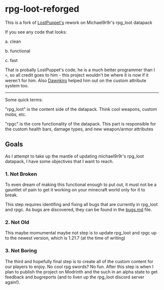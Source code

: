 # rpg-loot-reforged
This is a fork of [LostPuppet's](https://github.com/LostPuppet) rework on Michael9r9r's rpg_loot datapack

If you see any code that looks:

  a. clean
  
  b. functional
  
  c. fast
  
That is probally LostPuppet's code, he is a much better programmer than I :skull:, so all credit goes to him - this project wouldn't be where it is now if it weren't for him. Also [Dawnkiro](https://github.com/DawnKiro) helped him out on the custom attribute system too.

---

Some quick terms:

"rpg_loot" is the content side of the datapack. Think cool weapons, custom mobs, etc.

"rpgc" is the core functionality of the datapack. This part is responsible for the custom health bars, damage types, and new weapon/armor attributes

## Goals
As I attempt to take up the mantle of updating michael9r9r's rpg_loot datapack, I have some objectives that I want to reach.

### 1. Not Broken
To even dream of making this functional enough to put out, it must not be a gauntlet of pain to get it working on your minecraft world only for it to break.

This step requires identifing and fixing all bugs that are currently in rpg_loot and rpgc. As bugs are discovered, they can be found in the [bugs.md](https://github.com/StateusY/rpg-loot-fork/blob/main/bugs.md) file.

### 2. Not Old
This maybe momumental maybe not step is to update rpg_loot and rpgc up to the newest version, which is 1.21.7 (at the time of writing)

### 3. Not Boring
The third and hopefully final step is to create all of the custom content for our players to enjoy. No cool rpg swords? No fun. After this step is when I plan to publish the project on Modrinth and the such in an alpha state to get feedback and bugreports (and to liven up the rpg_loot discord server again!).
